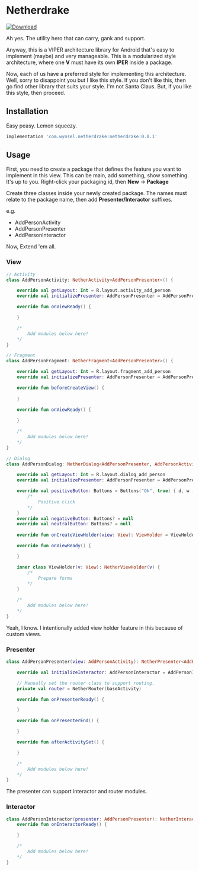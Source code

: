# Netherdrake

[![Download](https://api.bintray.com/packages/wynsel/maven/netherdrake/images/download.svg?version=0.0.1)](https://bintray.com/wynsel/maven/netherdrake/0.0.1/link)

Ah yes. The utility hero that can carry, gank and support. 

Anyway, this is a VIPER architecture library for Android that's easy to implement (maybe) and very manageable. This is a modularized style architecture, where one **V** must have its own **IPER** inside a package.

Now, each of us have a preferred style for implementing this architecture. Well, sorry to disappoint you but I like this style. If you don't like this, then go find other library that suits your style. I'm not Santa Claus. But, if you like this style, then proceed.

## Installation
Easy peasy. Lemon squeezy.

```groovy
implementation 'com.wynsel.netherdrake:netherdrake:0.0.1'
```

## Usage

First, you need to create a package that defines the feature you want to implement in this view. This can be main, add something, show something. It's up to you. Right-click your packaging id, then **New** -> **Package**

Create three classes inside your newly created package. The names must relate to the package name, then add **Presenter/Interactor** suffixes.

e.g.

* AddPersonActivity
* AddPersonPresenter
* AddPersonInteractor 

Now, Extend 'em all.

### View
```kotlin
// Activity
class AddPersonActivity: NetherActivity<AddPersonPresenter>() {

    override val getLayout: Int = R.layout.activity_add_person
    override val initializePresenter: AddPersonPresenter = AddPersonPresenter(this)

    override fun onViewReady() {

    }

    /*
    	Add modules below here!
    */
}
```

```kotlin
// Fragment
class AddPersonFragment: NetherFragment<AddPersonPresenter>() {

    override val getLayout: Int = R.layout.fragment_add_person
    override val initializePresenter: AddPersonPresenter = AddPersonPresenter(this)

    override fun beforeCreateView() {
        
    }

    override fun onViewReady() {
        
    }

    /*
    	Add modules below here!
    */
}
```

```kotlin
// Dialog
class AddPersonDialog: NetherDialog<AddPersonPresenter, AddPersonActivity.ViewHolder>() {

    override val getLayout: Int = R.layout.dialog_add_person
    override val initializePresenter: AddPersonPresenter = AddPersonPresenter(this)

    override val positiveButton: Buttons = Buttons("Ok", true) { d, w ->
        /*
        	Positive click
        */
    }
    override val negativeButton: Buttons? = null
    override val neutralButton: Buttons? = null
    
    override fun onCreateViewHolder(view: View): ViewHolder = ViewHolder(view)

    override fun onViewReady() {

    }

    inner class ViewHolder(v: View): NetherViewHolder(v) {
    	/*
    		Prepare forms
    	*/
    }

    /*
    	Add modules below here!
    */
}
```
Yeah, I know. I intentionally added view holder feature in this because of custom views.

### Presenter

```kotlin
class AddPersonPresenter(view: AddPersonActivity): NetherPresenter<AddPersonActivity, AddPersonInteractor>(view) {

    override val initializeInteractor: AddPersonInteractor = AddPersonInteractor(this)

    // Manually set the router class to support routing.
    private val router = NetherRouter(baseActivity)

    override fun onPresenterReady() {

    }

    override fun onPresenterEnd() {

    }

    override fun afterActivitySet() {

    }

    /*
    	Add modules below here!
    */
}
```
The presenter can support interactor and router modules. 

### Interactor

```kotlin
class AddPersonInteractor(presenter: AddPersonPresenter): NetherInteractor<AddPersonPresenter>(presenter) {
    override fun onInteractorReady() {

    }

    /*
    	Add modules below here!
    */
}
```
